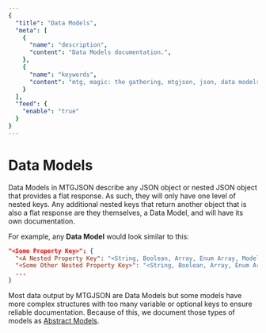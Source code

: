 ```yaml
---
{
  "title": "Data Models",
  "meta": [
    {
      "name": "description",
      "content": "Data Models documentation.",
    },
    {
      "name": "keywords",
      "content": "mtg, magic: the gathering, mtgjson, json, data models",
    }
  ],
  "feed": {
    "enable": "true"
  }
}
---
```


# Data Models

Data Models in MTGJSON describe any JSON object or nested JSON object that provides a flat response. As such, they will only have one level of nested keys. Any additional nested keys that return another object that is also a flat response are they themselves, a Data Model, and will have its own documentation.

For example, any <strong>Data Model</strong> would look similar to this:

```json
"<Some Property Key>": {
  "<A Nested Property Key": "<String, Boolean, Array, Enum Array, Model Reference>",
  "<Some Other Nested Property Key>": "<String, Boolean, Array, Enum Array, Model Reference>",
  ...
}
```
Most data output by MTGJSON are Data Models but some models have more complex structures with too many variable or optional keys to ensure reliable documentation. Because of this, we document those types of models as [Abstract Models](/abstract-models/).
